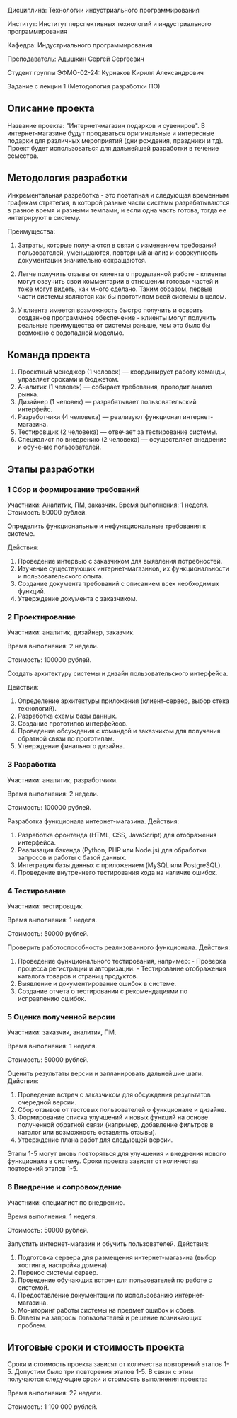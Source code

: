 Дисциплина: Технологии индустриального программирования

Институт: Институт перспективных технологий и индустриального программирования

Кафедра: Индустриального программирования

Преподаватель: Адышкин Сергей Сергеевич

Студент группы ЭФМО-02-24: Курнаков Кирилл Александрович

Задание с лекции 1 (Методология разработки ПО)
  
## Описание проекта

Название проекта: "Интернет-магазин подарков и сувениров". В интернет-магазине будут продаваться оригинальные и интересные
подарки для различных мероприятий (дни рождения, праздники и тд). Проект будет использоваться для дальнейшей разработки в течение семестра.

## Методология разработки

Инкрементальная разработка - это поэтапная и следующая временным графикам стратегия, в которой разные части системы разрабатываются в разное время и разными темпами, и если одна часть готова, тогда ее интегрируют в систему.

Преимущества:

1. Затраты, которые получаются в связи с изменением требований пользователей, уменьшаются, повторный анализ и совокупность документации значительно сокращаются.

2. Легче получить отзывы от клиента о проделанной работе - клиенты могут озвучить свои комментарии в отношении готовых частей и тоже могут видеть, как много сделано. Таким образом, первые части системы являются как бы прототипом всей системы в целом.

3. У клиента имеется возможность быстро получить и освоить созданное программное обеспечение - клиенты могут получить реальные преимущества от системы раньше, чем это было бы возможно с водопадной моделью.

## Команда проекта

1. Проектный менеджер (1 человек) — координирует работу команды, управляет сроками и бюджетом.
2. Аналитик (1 человек) — собирает требования, проводит анализ рынка.
3. Дизайнер (1 человек) — разрабатывает пользовательский интерфейс.
4. Разработчики (4 человека) — реализуют функционал интернет-магазина.
5. Тестировщик (2 человека) — отвечает за тестирование системы.
6. Специалист по внедрению (2 человека) — осуществляет внедрение и обучение пользователей.

## Этапы разработки
### 1 Сбор и формирование требований
Участники: Аналитик, ПМ, заказчик.
Время выполнения: 1 неделя.
Стоимость 50000 рублей.

Определить функциональные и нефункциональные требования к системе.

  Действия:
  1. Проведение интервью с заказчиком для выявления потребностей.
  2. Изучение существующих интернет-магазинов, их функциональности и пользовательского опыта.
  3. Создание документа требований с описанием всех необходимых функций.
  4. Утверждение документа с заказчиком.
 
### 2 Проектирование

Участники: аналитик, дизайнер, заказчик.

Время выполнения: 2 недели.

Стоимость: 100000 рублей.

Создать архитектуру системы и дизайн пользовательского интерфейса.
  
  Действия:
  1. Определение архитектуры приложения (клиент-сервер, выбор стека технологий).
  2. Разработка схемы базы данных.
  3. Создание прототипов интерфейсов.
  4. Проведение обсуждения с командой и заказчиком для получения обратной связи по прототипам.
  5. Утверждение финального дизайна.

### 3 Разработка

Участники: аналитик, разработчики.

Время выполнения: 2 недели.

Стоимость: 100000 рублей.

Разработка функционала интернет-магазина.
  Действия:
  1. Разработка фронтенда (HTML, CSS, JavaScript) для отображения интерфейса.
  2. Реализация бэкенда (Python, PHP или Node.js) для обработки запросов и работы с базой данных.
  3. Интеграция базы данных с приложением (MySQL или PostgreSQL).
  4. Проведение внутреннего тестирования кода на наличие ошибок.

### 4 Тестирование

Участники: тестировщик.

Время выполнения: 1 неделя.

Стоимость: 50000 рублей.

Проверить работоспособность реализованного функционала.
  Действия:
  1. Проведение функционального тестирования, например:
    - Проверка процесса регистрации и авторизации.
    - Тестирование отображения каталога товаров и страниц продуктов.
  2. Выявление и документирование ошибок в системе.
  3. Создание отчета о тестировании с рекомендациями по исправлению ошибок.

### 5 Оценка полученной версии

Участники: заказчик, аналитик, ПМ.

Время выполнения: 1 неделя.

Стоимость: 50000 рублей.

Оценить результаты версии и запланировать дальнейшие шаги.
  Действия:
  1. Проведение встреч с заказчиком для обсуждения результатов очередной версии.
  2. Сбор отзывов от тестовых пользователей о функционале и дизайне.
  3. Формирование списка улучшений и новых функций на основе полученной обратной связи (например, добавление фильтров в каталог или возможность оставлять отзывы).
  4. Утверждение плана работ для следующей версии.

Этапы 1-5 могут вновь повторяться для улучшения и внедрения нового функционала в систему. Сроки проекта зависят от количества повторений этапов 1-5.

### 6 Внедрение и сопровождение

Участники: специалист по внедрению.

Время выполнения: 1 неделя.

Стоимость: 50000 рублей.

Запустить интернет-магазин и обучить пользователей. 
  Действия:
  1. Подготовка сервера для размещения интернет-магазина (выбор хостинга, настройка домена).
  2. Перенос системы сервер.
  3. Проведение обучающих встреч для пользователей по работе с системой.
  4. Предоставление документации по использованию интернет-магазина.
  5. Мониторинг работы системы на предмет ошибок и сбоев.
  6. Ответы на запросы пользователей и решение возникающих проблем.

## Итоговые сроки и стоимость проекта

Сроки и стоимость проекта зависят от количества повторений этапов 1-5. Допустим было три повторения этапов 1-5. В связи с этим получаются следующие сроки и стоимость выполнения проекта:

Время выполнения: 22 недели.

Стоимость: 1 100 000 рублей.






